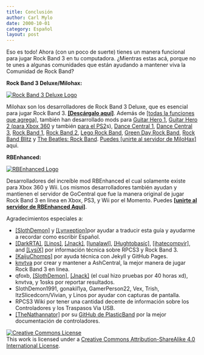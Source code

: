 ```yaml
---
title: Conclusión
author: Carl Mylo
date: 2000-10-01
category: Español
layout: post
---
```


Eso es todo! Ahora (con un poco de suerte) tienes un manera funcional para jugar Rock Band 3 en tu computadora. ¿Mientras estas acá, porque no te unes a algunas comunidades que están ayudando a mantener viva la Comunidad de Rock Band?

**Rock Band 3 Deluxe/Milohax:** 

[![Rock Band 3 Deluxe Logo](https://raw.githubusercontent.com/hmxmilohax/rb3-pc/TheGreatSplit/assets/images/xtra/rb3dx.gif)](https://rb3dx.neocities.org/ "Rock Band 3 Deluxe")

Milohax son los desarrolladores de Rock Band 3 Deluxe, que es esencial para jugar Rock Band 3. **[\[Descárgalo aquí\]](https://rb3dx.neocities.org/)**. Además de [[todas la funciones que agrega]](https://rb3dx.neocities.org/features), también han desarrollado mods para [Guitar Hero 1](https://github.com/Milohax-archive/Guitar-Hero-Deluxe), [Guitar Hero 2 (para Xbox 360](https://github.com/hmxmilohax/Guitar-Hero-II-Deluxe-360) y también [para el PS2](https://github.com/Milohax-archive/Guitar-Hero-Deluxe)s), [Dance Central 1](https://github.com/hmxmilohax/dance-central-1-deluxe), [Dance Central 3](https://github.com/hmxmilohax/dance-central-3-deluxe), [Rock Band 1](https://github.com/hmxmilohax/rock-band-1-deluxe), [Rock Band 2](https://github.com/hmxmilohax/rock-band-2-deluxe), [Lego Rock Band](https://github.com/Milohax-archive/lego-rock-band-deluxe), [Green Day Rock Band](https://github.com/Milohax-archive/greenday-rock-band-deluxe), [Rock Band Blitz](https://github.com/Milohax-archive/rock-band-blitz-deluxe) y [The Beatles: Rock Band](https://github.com/Milohax-archive/beatles-rock-band-deluxe). [Puedes \[unirte al servidor de MiloHax\]](https://rb3dx.neocities.org/discord) aqui.


**RBEnhanced:**

[![RBEnhanced Logo](https://raw.githubusercontent.com/hmxmilohax/rb3-pc/TheGreatSplit/assets/images/xtra/rbe.png)](https://rb3e.rbenhanced.rocks/ "RBEnhanced")

Desarrolladores del increíble mod RBEnhanced el cual solamente existe para Xbox 360 y Wii. Los mismos desarrolladores también ayudan y mantienen el servidor de GoCentral que fue la manera original de jugar Rock Band 3 en linea en Xbox, PS3, y Wii por el Momento. Puedes [**\[unirte al servidor de RBEnhanced Aqui\]**](https://discord.gg/6rRUWXPYwb).

Agradecimientos especiales a:

*	[[SlothDemon]](https://www.youtube.com/@SlothDemon1991) y [[Lynxeption]](https://www.youtube.com/@Lynxeption)por ayudar a traducir esta guía y ayudarme a recordar como escribir Español.
*   [[DarkRTA]](https://www.youtube.com/@darkrta), [[Linos]](https://www.youtube.com/@LinosMelendi), [[Jnack]](https://www.youtube.com/@jnackmclain), [[lunalawl]](https://github.com/lunalawl), [[Hughtobasíc]](https://www.youtube.com/@thisisRK), [[ihatecompvir]](https://www.youtube.com/@ihatecompvir1591), and [[LysiX]](https://www.youtube.com/@LysiX) por información técnica sobre RPCS3 y Rock Band 3.
*	[[KaijuChomps]](https://github.com/KaijuChomps) por ayuda técnica con Jekyll y GitHub Pages.
* [knvtva](https://github.com/knvtva) por crear y mantener a AshCentral, la mejor manera de jugar Rock Band 3 en linea.
*   qfoxb, [[SlothDemon]](https://www.youtube.com/@SlothDemon1991), [[Jnack]](https://www.youtube.com/@jnackmclain) (el cual hizo pruebas por 40 horas xd), knvtva, y 1osks por reportar resultados.
*   SlothDemon1991, gonakil1ya, GamerPerson22, Vex, Trish, ItzSlicedcorn/Vivian, y Linos por ayudar con capturas de pantalla.
*   RPCS3 Wiki por tener una cantidad decente de información sobre los Controladores y los Traspasos Via USB.
*   [[TheNathannator]](https://github.com/TheNathannator) por su [GitHub de PlasticBand](https://github.com/TheNathannator/PlasticBand) por la mejor documentación de controladores.


[![Creative Commons License](https://i.creativecommons.org/l/by-sa/4.0/88x31.png)](http://creativecommons.org/licenses/by-sa/4.0/)  
This work is licensed under a [Creative Commons Attribution-ShareAlike 4.0 International License](http://creativecommons.org/licenses/by-sa/4.0/).
